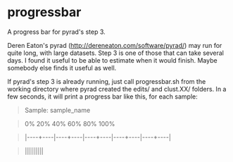 # progressbar

A progress bar for pyrad's step 3.

Deren Eaton's pyrad (http://dereneaton.com/software/pyrad/) may run for quite long,
with large datasets. Step 3 is one of those that can take several days. I found it
useful to be able to estimate when it would finish. Maybe somebody else finds it
useful as well.

If pyrad's step 3 is already running, just call progressbar.sh from the working
directory where pyrad created the edits/ and clust.XX/ folders. In a few seconds,
it will print a progress bar like this, for each sample:

> Sample: sample_name
 
> 0%       20%       40%       60%       80%      100%

> |----+----|----+----|----+----|----+----|----+----|

> |||||||||

